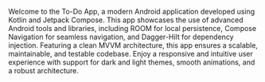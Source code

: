Welcome to the To-Do App, a modern Android application developed using Kotlin and Jetpack Compose. This app showcases the use of advanced Android tools and libraries, including ROOM for local persistence, Compose Navigation for seamless navigation, and Dagger-Hilt for dependency injection. Featuring a clean MVVM architecture, this app ensures a scalable, maintainable, and testable codebase. Enjoy a responsive and intuitive user experience with support for dark and light themes, smooth animations, and a robust architecture.
